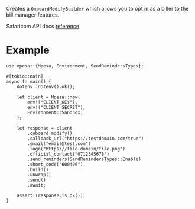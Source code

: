 Creates a `OnboardModifyBuilder` which allows you to opt in as a biller to the bill manager features.

Safaricom API docs [reference](https://developer.safaricom.co.ke/APIs/BillManager)

# Example
```rust,ignore
use mpesa::{Mpesa, Environment, SendRemindersTypes};

#[tokio::main]
async fn main() {
    dotenv::dotenv().ok();

    let client = Mpesa::new(
        env!("CLIENT_KEY"),
        env!("CLIENT_SECRET"),
        Environment::Sandbox,
    );

    let response = client
        .onboard_modify()
        .callback_url("https://testdomain.com/true")
        .email("email@test.com")
        .logo("https://file.domain/file.png")
        .official_contact("0712345678")
        .send_reminders(SendRemindersTypes::Enable)
        .short_code("600496")
        .build()
        .unwrap()
        .send()
        .await;

    assert!(response.is_ok());
}
```
